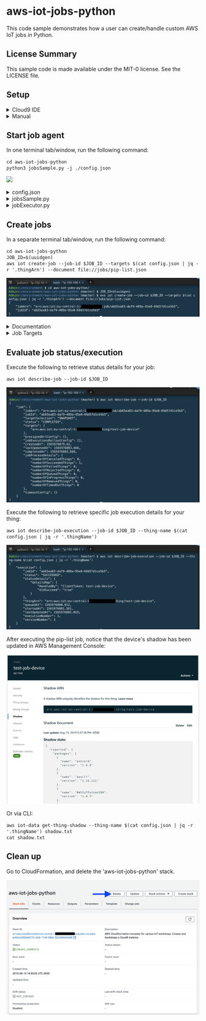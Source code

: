 # aws-iot-jobs-python

This code sample demonstrates how a user can create/handle custom AWS IoT jobs in Python.

## License Summary

This sample code is made available under the MIT-0 license. See the LICENSE file.

## Setup

<details>
  <summary>Cloud9 IDE</summary>
  
  ### Choose a region for deployment
  
| Region  | Template |
| ------------- | ------------- |
| **ap-northeast-1** (Tokyo)  | [![Launch Stack](https://cdn.rawgit.com/buildkite/cloudformation-launch-stack-button-svg/master/launch-stack.svg)](https://console.aws.amazon.com/cloudformation/home#/stacks/new?stackName=aws-iot-jobs-python&templateURL=https://jonslo-aws-samples-ap-northeast-1.s3.amazonaws.com/aws-iot-jobs-python/aws-iot-jobs-python.yaml)  |
| **ap-southeast-1** (Singapore)  | [![Launch Stack](https://cdn.rawgit.com/buildkite/cloudformation-launch-stack-button-svg/master/launch-stack.svg)](https://console.aws.amazon.com/cloudformation/home#/stacks/new?stackName=aws-iot-jobs-python&templateURL=https://jonslo-aws-samples-ap-southeast-1.s3.amazonaws.com/aws-iot-jobs-python/aws-iot-jobs-python.yaml)  |
| **eu-central-1** (Frankfurt)  | [![Launch Stack](https://cdn.rawgit.com/buildkite/cloudformation-launch-stack-button-svg/master/launch-stack.svg)](https://console.aws.amazon.com/cloudformation/home#/stacks/new?stackName=aws-iot-jobs-python&templateURL=https://jonslo-aws-samples-eu-central-1.s3.amazonaws.com/aws-iot-jobs-python/aws-iot-jobs-python.yaml)  |
| **eu-west-1** (Ireland)  | [![Launch Stack](https://cdn.rawgit.com/buildkite/cloudformation-launch-stack-button-svg/master/launch-stack.svg)](https://console.aws.amazon.com/cloudformation/home#/stacks/new?stackName=aws-iot-jobs-python&templateURL=https://jonslo-aws-samples-eu-west-1.s3.amazonaws.com/aws-iot-jobs-python/aws-iot-jobs-python.yaml)  |
| **us-east-1** (N Virginia)  | [![Launch Stack](https://cdn.rawgit.com/buildkite/cloudformation-launch-stack-button-svg/master/launch-stack.svg)](https://console.aws.amazon.com/cloudformation/home#/stacks/new?stackName=aws-iot-jobs-python&templateURL=https://jonslo-aws-samples-us-east-1.s3.amazonaws.com/aws-iot-jobs-python/aws-iot-jobs-python.yaml)  |
| **us-east-2** (Ohio) | [![Launch Stack](https://cdn.rawgit.com/buildkite/cloudformation-launch-stack-button-svg/master/launch-stack.svg)](https://console.aws.amazon.com/cloudformation/home#/stacks/new?stackName=aws-iot-jobs-python&templateURL=https://jonslo-aws-samples-us-east-2.s3.amazonaws.com/aws-iot-jobs-python/aws-iot-jobs-python.yaml)  |
| **us-west-2** (Oregon)  | [![Launch Stack](https://cdn.rawgit.com/buildkite/cloudformation-launch-stack-button-svg/master/launch-stack.svg)](https://console.aws.amazon.com/cloudformation/home#/stacks/new?stackName=aws-iot-jobs-python&templateURL=https://jonslo-aws-samples-us-west-2.s3.amazonaws.com/aws-iot-jobs-python/aws-iot-jobs-python.yaml)  |

### Configure and launch stack

![](https://media.giphy.com/media/WSr73iUNou0yx5ZdXU/giphy.gif)

### Launch Cloud9 IDE

Click the Cloud9 IDE link:
![Stack Output](docs/img/stackOutput.png)

</details>

<details>
  <summary>Manual</summary>

  ### Compatible regions ###
  See the [AWS Region Table](https://aws.amazon.com/about-aws/global-infrastructure/regional-product-services/) for the current list of regions for AWS IoT Core and AWS IoT Device Management.

  ### Required tools ###
  * Linux/macOS (this solution has not been tested on Windows)
  * Python 3.6 or newer
  * [awscli](https://aws.amazon.com/cli/)
  * [jq](https://stedolan.github.io/jq/)
  
  ### Setup thing, certificate, and policy ###

  ```
  # assigning your region to a shell variable makes the next steps easier
  REGION=<set AWS region>

  # save IoT endpoints to variables
  IOT_ENDPOINT=$(aws iot describe-endpoint --region $REGION --endpoint-type iot:Data-ATS | jq -r '.endpointAddress')
  IOT_ENDPOINT_CP=$(aws iot describe-endpoint --region $REGION --endpoint-type iot:CredentialProvider | jq -r '.endpointAddress')

  # assigning your thing name to a shell variable makes the next steps easier
  THING_NAME=test-job-device
  
  # create a thing in the thing registry
  aws iot create-thing --thing-name $THING_NAME --region $REGION
  IOT_THING_ARN=$(aws iot describe-thing --region $REGION --thing-name $THING_NAME | jq -r '.thingArn')

  # create key and certificate for your device and active the device
  aws iot create-keys-and-certificate --region $REGION --set-as-active --public-key-outfile $THING_NAME.public.key --private-key-outfile $THING_NAME.private.key --certificate-pem-outfile $THING_NAME.certificate.pem > /tmp/create_cert_and_keys_response

  # look at the output from the previous command
  cat /tmp/create_cert_and_keys_response

  # output values from the previous call needed in further steps
  CERTIFICATE_ARN=$(jq -r ".certificateArn" /tmp/create_cert_and_keys_response)
  CERTIFICATE_ID=$(jq -r ".certificateId" /tmp/create_cert_and_keys_response)
  echo $CERTIFICATE_ARN
  echo $CERTIFICATE_ID

  # create an IoT policy
  POLICY_NAME=${THING_NAME}_Policy
  aws iot create-policy --region $REGION --policy-name $POLICY_NAME --policy-document '{"Version":"2012-10-17","Statement":[{"Effect":"Allow","Action": "iot:*","Resource":"*"}]}'

  # attach the policy to your certificate
  aws iot attach-policy --policy-name $POLICY_NAME --target $CERTIFICATE_ARN --region $REGION

  # attach the certificate to your thing
  aws iot attach-thing-principal --thing-name $THING_NAME --principal $CERTIFICATE_ARN --region $REGION

  # get AWS IoT endpoint
  aws iot describe-endpoint --endpoint-type iot:Data-ATS

  # make sure you are in aws-iot-jobs-python directory
  cd ./aws-iot-jobs-python

  # setup config.json with jq (you may need to adjust depending on where you stored your certificate/keys)
  cat config.json | jq --arg region "$REGION" --arg thing_arn "$IOT_THING_ARN" --arg endpoint "$IOT_ENDPOINT" --arg endpoint_cp "$IOT_ENDPOINT_CP" '.endpoint = $endpoint | .thingArn = $thing_arn | .credentialsEndpoint = $endpoint_cp | .region = $region | .thingName = "test-job-device" | .rootCaPath = "./AmazonRootCA1.pem" | .deviceCertificatePath = "../test-job-device.certificate.pem" | .privateKeyPath = "../test-job-device.private.key"' > config.tmp.json && mv config.tmp.json config.json
  ```

</details>

## Start job agent

In one terminal tab/window, run the following command:
```
cd aws-iot-jobs-python
python3 jobsSample.py -j ./config.json
```

![](https://media.giphy.com/media/MAisXSUrEGunu4ikBd/giphy.gif)

<details>
  <summary>config.json</summary>

```
{
    "thingName": "<THING-NAME>",
    "thingArn": "<THING-NAME>",
    "region": "<REGION>",
    "deviceCertificatePath": "",
    "privateKeyPath": "",
    "rootCaPath": "",
    "endpoint": "<ENDPOINT>",
    "credentialsEndpoint": "<CREDENTIAL-ENDPOINT-PREFIX>",
    "roleAlias": "<ROLE-ALIAS>",
    "useWebsocket": "false",
    "port": 8883
}
```

| Key  | Description |
| ------------- | ------------- |
| thingName | provides identifier for thing; used as MQTT client ID |
| thingArn | Amazon Resource Name for thing |
| region | AWS region thing resides in |
| deviceCertificatePath | Path of device X.509 certificate |
| privateKeyPath | Path of device private key |
| rootCaPath | Path of Amazon CA certificate |
| endpoint | MQTT broker endpoint (in AWS IoT Core) |
| credentialsEndpoint | credentials endpoint (in AWS IoT Core) used to retrieve temporary credentials |
| roleAlias | used to retrieve temporary credentials with credentials endpoint |
| useWebsocket | determines if WS should be used |
| port | MQTT port |

</details>

<details>
  <summary>jobsSample.py</summary>

### About
Based on [jobsSample.py](https://github.com/aws/aws-iot-device-sdk-python/blob/master/samples/jobs/jobsSample.py) from [aws-iot-device-sdk-python](https://github.com/aws/aws-iot-device-sdk-python).  Modified to include jobExecutor, which handles the execution of specific job documents.

</details>

<details>
  <summary>jobExecutor.py</summary>

### About
Module referenced by [jobsSample.py](jobsSample.py) to handle specific job documents.  Can be modified to handle your custom jobs!

</details>

## Create jobs

In a separate terminal tab/window, run the following command:
```
cd aws-iot-jobs-python
JOB_ID=$(uuidgen)
aws iot create-job --job-id $JOB_ID --targets $(cat config.json | jq -r '.thingArn') --document file://jobs/pip-list.json
```

![](docs/img/createJob.png)

<details>
  <summary>Documentation</summary>

### Example job definitions
You can use the [JSON job documents](jobs/) to schedule a new job execution. You can find more info on each job type here:

#### Basic
* [download-files.json](docs/download-files.md)
* [install-packages.json](docs/install-packages.md)
* [pip-install.json](docs/pip-install.md)
* [pip-list.json](docs/pip-list.md)
* [pip-uninstall.json](docs/pip-uninstall.md)
* [rollback-files.json](docs/rollback-files.md)
* [run-commands.json](docs/run-commands.md)
* [uninstall-packages.json](docs/uninstall-packages.md)
#### Advanced
* [container-logs.json](docs/container-logs.md)
* [list-containers.json](docs/list-containers.md)
* [reboot.json](docs/reboot.md)
* [start-containers.json](docs/start-containers.md)
* [stop-containers.json](docs/stop-containers.md)
* [upload-files.json](docs/upload-files.md)
  
</details>

<details>
  <summary>Job Targets</summary>

### Summary
For the --targets parameter, you can use:
* An IoT Thing Arn
* An IoT Things Group Arn
* A local JSON file [targeting IoT Thing(s)](etc/target-thing.json), [targeting Things Group Arn(s)](etc/target-group.json), or targeting a combination of both!

#### Targeting a IoT Thing/Things Group Arn inline
```
aws iot create-job --targets {THING_OR_THINGS_GROUP_ARN} --document file://jobs/{JSON_JOB_DOCUMENT} --job-id $(uuidgen)
```

#### Targeting with a JSON file
```
aws iot create-job --targets file://etc/target-thing.json --document file://jobs/{JSON_JOB_DOCUMENT} --job-id $(uuidgen)
```

</details>

## Evaluate job status/execution

Execute the following to retrieve status details for your job:
```
aws iot describe-job --job-id $JOB_ID
```

![](docs/img/describeJob.png)

Execute the following to retrieve specific job execution details for your thing:
```
aws iot describe-job-execution --job-id $JOB_ID --thing-name $(cat config.json | jq -r '.thingName')
```

![](docs/img/describeJobExecution.png)

After executing the pip-list job, notice that the device's shadow has been updated in AWS Management Console:

![](docs/img/shadow.png)

Or via CLI:

```
aws iot-data get-thing-shadow --thing-name $(cat config.json | jq -r '.thingName') shadow.txt
cat shadow.txt
```

## Clean up

Go to CloudFormation, and delete the 'aws-iot-jobs-python' stack.

![](docs/img/cleanUp.png)